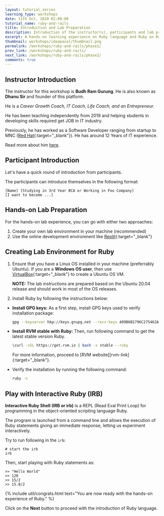 ```yaml
---
layout: tutorial_series
learning_type: workshops
date: 11th Oct, 2020 02:00:00
tutorial_name: ruby-and-rails
title: Introduction and Lab Preparation
description: Introduction of the instructor(s), participants and lab preparation.
excerpt: A hands-on learning experience on Ruby language and Ruby on Rails framework
thumbnail: workshops/ideapasal/thumbnail.png
permalink: /workshops/ruby-and-rails/phase1/
prev_link: /workshops/ruby-and-rails/
next_link: /workshops/ruby-and-rails/phase2/
comments: true
---
```


## Instructor Introduction

The instructor for this workshop is __Budh Ram Gurung__.
He is also known as __Dhanu Sir__ and founder of this platform.

He is a _Career Growth Coach, IT Coach, Life Coach, and an Entrepreneur._

He has been teaching independently from 2019 and helping students in developing skills required get JOB in IT industry.

Previously, he has worked as a Software Developer ranging from startup to MNC ([Red Hat](https://redhat.com/){:target="_blank"}).
He has around 12 Years of IT experience.

Read more about him [here](/about).

## Participant Introduction

Let's have a quick round of introduction from participants.

The participants can introduce themselves in the following format:

```
[Name] [Studying in 3rd Year BCA or Working in Foo Company]
[I want to become ...]
```

## Hands-on Lab Preparation

For the hands-on lab experience, you can go with either two approaches:

1. Create your own lab environment in your machine (recommended)
2. Use the online development environment like [Replit](https://replit.com/~){:target="_blank"}

## Creating Lab Environment for Ruby

1. Ensure that you have a Linux OS installed in your machine (preferrably Ubuntu).
   If you are a __Windows OS user__, then use [VirtualBox](https://www.virtualbox.org/){:target="_blank"} to create a Ubuntu OS VM.

    __NOTE:__ The lab instructions are prepared based on the Ubuntu 20.04 release and should work in most of the OS releases.

2. Install Ruby by following the instructions below:

  - __Install GPG keys:__ As a first step, install GPG keys used to verify installation package:

    ```sh
    gpg --keyserver hkp://keys.gnupg.net --recv-keys 409B6B1796C275462A1703113804BB82D39DC0E3 7D2BAF1CF37B13E2069D6956105BD0E739499BDB
    ```

  - __Install RVM stable with Ruby:__ Then, run following command to get the latest stable version Ruby.

    ```sh
    \curl -sSL https://get.rvm.io | bash -s stable --ruby
    ```

    For more information, proceed to [RVM website][rvm-link]{:target="_blank"}.

  - Verify the installation by running the following command:

    ```sh
    ruby -v
    ```

## Play with Interactive Ruby (IRB)

__Interactive Ruby Shell (IRB or irb)__ is a REPL (Read Eval Print Loop) for programming in the object-oriented scripting language Ruby.

The program is launched from a command line and allows the execution of Ruby statements giving an immediate response, letting us experiment interactively.

Try to run following in the `irb`:

```
# start the irb
irb
```

Then, start playing with Ruby statements as:

```
>> "Hello World"
>> 120
>> 15/2
>> 15.0/2
```

{% include util/congrats.html
   text="You are now ready with the hands-on experience of Ruby."
%}

Click on the __Next__ button to proceed with the introduction of Ruby language.
